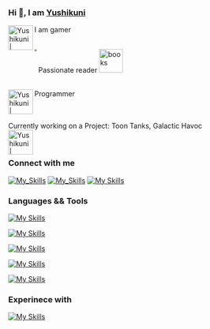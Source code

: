 ### Hi 👋, I am <a href="https://husakova-kvetuse.herokuapp.com" alt="porfolio">Yushikuni</a>

I am gamer 
<img align="left" alt="Yushikuni | Gamer" width="50px" src="https://img.icons8.com/external-flaticons-lineal-color-flat-icons/256/external-gamer-game-development-flaticons-lineal-color-flat-icons-4.png"/>
<br/>

<br/>Passionate reader 
<img width="48" height="48" src="https://img.icons8.com/doodle/48/books.png" alt="books"/>
<img align="left" alt="Yushikuni | Books" src="data:image/png;base64,iVBORw0KGgoAAAANSUhEUgAAAAUAAAAFCAYAAACNbyblAAAACXBIWXMAAAsTAAALEwEAmpwYAAAAbElEQVR4nGPoK5CTPDhZtO/CXOEtx6eKTGEAgbTk5JSJs2af6p0y5VR5W+Zqz6IiNYbk9PQpde3tB2qamw/kp0Wt67FVdmdITkuLT4uP35CdGLdpSrTfpuXW8p5gI2xt7Tszc3ObqpvbIkECANjLKCb8MNCKAAAAAElFTkSuQmCC"/>

<br/>Programmer 
<img align="left" alt="Yushikuni | Programmer" width="50px" src="https://user-images.githubusercontent.com/42646031/234265305-edc9ab37-e0dc-4a35-9d65-5877a81dbada.png"/>
<br/>
<br/>

<br/>Currently working on a Project: Toon Tanks, Galactic Havoc</br>
<img align="left" alt="Yushikuni | CurrentlyWorkingONaProject" width="50px" src="![image](https://github.com/Yushikuni/Yushikuni/assets/42646031/719c65fc-eaa6-4188-ad34-01cc0a5f5d17)"/>
<br/>
<br/>
### Connect with me
<!-- [<img alt="Yushikuni.com" width="50px" src="https://img.icons8.com/color/256/domain.png" />](https://husakova-kvetuse.herokuapp.com/) -->
<!-- [<img align="left" alt="Yushikuni | Twitter" width="22px" src="https://cdn.jsdelivr.net/npm/simple-icons@v3/icons/twitter.svg" />](http://twitter.com/KvetuseHusakov) -->
<!-- [<img align="left" alt="Yushikuni | Twitch" width="22px" src="https://cdn.jsdelivr.net/npm/simple-icons@v3/icons/twitch.svg" />](https://www.twitch.tv/nikdo_necte_muj_nick) -->


[![My_Skills](https://skills.thijs.gg/icons?i=linkedin&theme=dark)](https://www.linkedin.com/in/kvetuse-husakova)
[![My_Skills](https://skills.thijs.gg/icons?i=instagram&theme=dark)](https://www.instagram.com/kvetuse_husakova/)
[![My Skills](https://skills.thijs.gg/icons?i=discord&theme=dark)]((https://discord.com/users/479581931261132803))
<br/>

### Languages && Tools
<!-- <img align="left" alt="Yushikuni | VS" width="44px" src="https://img.icons8.com/fluency/256/visual-studio.png"/-->
<!-- <img align="left" alt="Yushikuni | VS Code" width="22px" src="https://img.icons8.com/carbon-copy/48/000000/visual-studio-code-2019.png"/-->
<!-- <img align="left" alt="Yushikuni | Unity 3D" width="22px" src="https://img.icons8.com/color/256/unity.png"/> -->
<!-- <img align="left" alt="Yushikuni | Unreal engine 4" width="44px" src="https://img.icons8.com/nolan/256/unreal-engine.png"/-->
<!-- <img align="left" alt="Yushikuni | GIT" width="22px" src="https://img.icons8.com/color/256/git.png"/> -->
<!-- <img align="left" alt="Yushikuni | HTML" width="22px" src="https://img.icons8.com/color/256/html-5--v1.png"/> -->
<!-- <img align="left" alt="Yushikuni | CSS3" width="22px" src="https://img.icons8.com/color/256/css3.png"/> -->
<!-- <img align="left" alt="Yushikuni | JavaScript" width="22px" src="https://img.icons8.com/color/256/javascript--v1.png"/> -->
<!-- <img align="left" alt="Yushikuni | PHP" width="22px" src="https://img.icons8.com/ios/50/000000/php.png"/-->


[![My Skills](https://skills.thijs.gg/icons?i=visualstudio,vscode&theme=dark)](https://skills.thijs.gg)
<br/>

[![My Skills](https://skills.thijs.gg/icons?i=unreal,unity&theme=dark)](https://skills.thijs.gg)
<br/>

[![My Skills](https://skillicons.dev/icons?i=git,docker)](https://skillicons.dev)
<br/>

[![My Skills](https://skills.thijs.gg/icons?i=html,md,css,js,nodejs,react,mysql&theme=dark)](https://skills.thijs.gg)
<br/>

[![My Skills](https://skills.thijs.gg/icons?i=cpp,cs,powershell,heroku&theme=dark)](https://skills.thijs.gg)

<!--[![My Skills](https://skills.thijs.gg/icons?i=cpp,cs,py,powershell,heroku&theme=dark)](https://skills.thijs.gg)-->
### Experinece with
[![My Skills](https://skillicons.dev/icons?i=windows,linux&theme=dark)](https://skillicons.dev)
